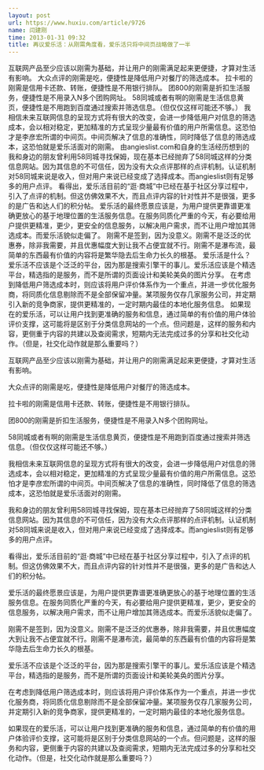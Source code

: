 ```yaml
---
layout: post
url: https://www.huxiu.com/article/9726
name: 闫建刚
time: 2013-01-31 09:32
title: 再议爱乐活：从刚需角度看，爱乐活只将中间页战略做了一半
---
```

互联网产品至少应该以刚需为基础，并让用户的刚需满足起来更便捷，才算对生活有影响。 大众点评的刚需是吃，便捷性是降低用户对餐厅的筛选成本。 拉卡啦的刚需是信用卡还款、转账，便捷性是不用银行排队。 团800的刚需是折扣生活服务，便捷性是不用录入N多个团购网址。 58同城或者有啊的刚需是生活信息黄页，便捷性是不用跑到百度通过搜索并筛选信息。（但仅仅这样可能还不够。） 我相信未来互联网信息的呈现方式将有很大的改变，会进一步降低用户对信息的筛选成本，会以相对稳定，更加精准的方式呈现少量最有价值的用户所需信息。这恐怕才是李彦宏所谓的中间页。中间页解决了信息的准确性，同时降低了信息的筛选成本，这恐怕就是爱乐活面对的刚需。 由angieslist.com和自身的生活经历想到的 我和身边的朋友曾利用58同城寻找保姆，现在基本已经抛弃了58同城这样的分类信息网站。因为其信息的不可信任，因为没有大众点评那样的点评机制。认证机制对58同城来说是收入，但对用户来说已经变成了选择成本。而angieslist则有足够多的用户点评。 看得出，爱乐活目前的“逛·商城”中已经在基于社区分享过程中，引入了点评的机制。但这仿佛效果不大，而且点评内容的针对性并不是很强，更多的是广告和达人们的积分帖。 爱乐活的最终愿景应该是，为用户提供更靠谱更准确更放心的基于地理位置的生活服务信息。在服务同质化严重的今天，有必要给用户提供更精准，更少，更安全的信息服务，以解决用户需求，而不让用户增加其筛选成本。而爱乐活貌似走偏了。 刚需不是签到，因为没意义。刚需不是泛泛的优惠券，除非我需要，并且优惠幅度大到让我不占便宜就不行。刚需不是瀑布流，最简单的东西最有价值的内容将是繁华隐去后生命力长久的根基。 爱乐活是什么？ 爱乐活不应该是个泛泛的平台，因为那是搜索引擎干的事儿。爱乐活应该是个精选平台，精选指的是服务，而不是所谓的页面设计和美轮美奂的图片分享。 在考虑到降低用户筛选成本时，则应该将用户评价体系作为一个重点，并进一步优化服务商，将同质化信息剔除而不是全部保留冲量。某项服务仅存几家服务公司，并定期引入新的竞争商家，提供更精准的，一定时期内最佳的本地化服务信息。 如果现在的爱乐活，可以让用户找到更准确的服务和信息，通过简单的有价值的用户体验评价支撑，这可能将是区别于分类信息网站的一个点。但问题是，这样的服务和内容，更侧重于内容的共建以及查阅需求，短期内无法完成过多的分享和社交化动作。（但是，社交化动作就是那么重要吗？）

互联网产品至少应该以刚需为基础，并让用户的刚需满足起来更便捷，才算对生活有影响。

大众点评的刚需是吃，便捷性是降低用户对餐厅的筛选成本。

拉卡啦的刚需是信用卡还款、转账，便捷性是不用银行排队。

团800的刚需是折扣生活服务，便捷性是不用录入N多个团购网址。

58同城或者有啊的刚需是生活信息黄页，便捷性是不用跑到百度通过搜索并筛选信息。（但仅仅这样可能还不够。）

我相信未来互联网信息的呈现方式将有很大的改变，会进一步降低用户对信息的筛选成本，会以相对稳定，更加精准的方式呈现少量最有价值的用户所需信息。这恐怕才是李彦宏所谓的中间页。中间页解决了信息的准确性，同时降低了信息的筛选成本，这恐怕就是爱乐活面对的刚需。

我和身边的朋友曾利用58同城寻找保姆，现在基本已经抛弃了58同城这样的分类信息网站。因为其信息的不可信任，因为没有大众点评那样的点评机制。认证机制对58同城来说是收入，但对用户来说已经变成了选择成本。而angieslist则有足够多的用户点评。

看得出，爱乐活目前的“逛·商城”中已经在基于社区分享过程中，引入了点评的机制。但这仿佛效果不大，而且点评内容的针对性并不是很强，更多的是广告和达人们的积分帖。

爱乐活的最终愿景应该是，为用户提供更靠谱更准确更放心的基于地理位置的生活服务信息。在服务同质化严重的今天，有必要给用户提供更精准，更少，更安全的信息服务，以解决用户需求，而不让用户增加其筛选成本。而爱乐活貌似走偏了。

刚需不是签到，因为没意义。刚需不是泛泛的优惠券，除非我需要，并且优惠幅度大到让我不占便宜就不行。刚需不是瀑布流，最简单的东西最有价值的内容将是繁华隐去后生命力长久的根基。

爱乐活不应该是个泛泛的平台，因为那是搜索引擎干的事儿。爱乐活应该是个精选平台，精选指的是服务，而不是所谓的页面设计和美轮美奂的图片分享。

在考虑到降低用户筛选成本时，则应该将用户评价体系作为一个重点，并进一步优化服务商，将同质化信息剔除而不是全部保留冲量。某项服务仅存几家服务公司，并定期引入新的竞争商家，提供更精准的，一定时期内最佳的本地化服务信息。

如果现在的爱乐活，可以让用户找到更准确的服务和信息，通过简单的有价值的用户体验评价支撑，这可能将是区别于分类信息网站的一个点。但问题是，这样的服务和内容，更侧重于内容的共建以及查阅需求，短期内无法完成过多的分享和社交化动作。（但是，社交化动作就是那么重要吗？）


